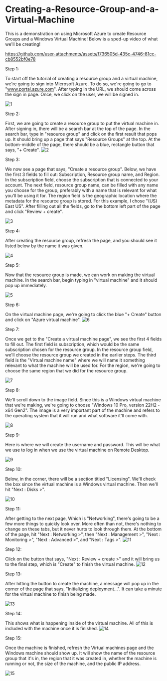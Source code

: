 # Creating-a-Resource-Group-and-a-Virtual-Machine
This is a demonstration on using Microsoft Azure to create Resource Groups and a Windows Virtual Machine! Below is a sped-up video of what we'll be creating!


https://github.com/user-attachments/assets/f736505d-435c-4746-81cc-cb8552bf0e78


Step 1:

To start off the tutorial of creating a resource group and a virtual machine, we're going to sign into Microsoft Azure. To do so, we're going to go to "www.portal.azure.com".
After typing in the URL, we should come across the sign in page. Once, we click on the user, we will be signed in.

![1](https://github.com/user-attachments/assets/2ee1f825-a5e1-48b2-9f88-f9516f45c9cf)



Step 2:

First, we are going to create a resource group to put the virtual machine in. After signing in, there will be a search bar at the top of the page. In the search bar, type in "resource group" and click on the first result that pops up. It should bring up a page that says "Resource Groups" at the top. At the bottom-middle of the page, there should be a blue, rectangle button that says, "+ Create".
![2](https://github.com/user-attachments/assets/9df6b3e4-3384-444a-8660-c8f3ac05b1aa)


Step 3:

We now see a page that says, "Create a resource group". Below, we have the first 3 fields to fill out: Subscription, Resource group name, and Region. In the subscription field, choose the subscription that is connected to your account. The next field, resource group name, can be filled with any name you choose for the group, preferably with a name that is relevant for what you'll be using it for. The region field is the geographic location where the metadata for the resource group is stored. For this example, I chose "(US) East US". After filling out all the fields, go to the bottom left part of the page and click "Review + create".

![3](https://github.com/user-attachments/assets/6b0ec3fe-754a-4e63-b765-823ad204cf0d)


Step 4:

After creating the resource group, refresh the page, and you should see it listed below by the name it was given.

![4](https://github.com/user-attachments/assets/534a6d6d-bf5d-4111-84f0-64b72736ae28)

Step 5:

Now that the resource group is made, we can work on making the virtual machine. In the search bar, begin typing in "virtual machine" and it should pop up immediately.

![5](https://github.com/user-attachments/assets/c8d55b60-05ee-44fd-8906-189d9056ca6e)


Step 6:

On the virtual machine page, we're going to click the blue "+ Create" button and click on "Azure virtual machine".
![6](https://github.com/user-attachments/assets/8a649dce-d5b5-41de-b4c6-c85425fb3a0b)


Step 7:

Once we get to the "Create a virtual machine page", we see the first 4 fields to fill out. The first field is subscription, which would be the same subscription chosen for the resource group. In the resource group field, we'll choose the resource group we created in the earlier steps. The third field is the "Virtual machine name" where we will name it something relevant to what the machine will be used for. For the region, we're going to choose the same region that we did for the resource group.

![7](https://github.com/user-attachments/assets/26706497-993c-41ad-8ac5-0ec3c347fbe5)


Step 8:

We'll scroll down to the image field. Since this is a Windows virtual machine that we're making,  we're going to choose "Windows 10 Pro, version 22H2 - x64 Gen2". The image is a very important part of the machine and refers to the operating system that it will run and what software it'll come with.

![8](https://github.com/user-attachments/assets/350eafe1-a667-47f4-b34d-2dba831c66ef)


Step 9:

Here is where we will create the username and password. This will be what we use to log in when we use the virtual machine on Remote Desktop.

![9](https://github.com/user-attachments/assets/c1670897-282b-4e93-b1a6-4bcc95e8cbdc)


Step 10:

Below, in the corner, there will be a section titled "Licensing". We'll check the box since the virtual machine is a Windows virtual machine. Then we'll hit "Next : Disks >".

![10](https://github.com/user-attachments/assets/cce47ba6-49eb-4eaf-a5c8-a0e199136377)



Step 11:

After getting to the next page, Which is "Networking", there's going to be a few more things to quickly look over. More often than not, there's nothing to change on these tabs, but it never hurts to look through them. At the bottom of the page, hit "Next : Networking >", then "Next : Management >", "Next : Monitoring >", "Next : Advanced >", and "Next : Tags >".
![11](https://github.com/user-attachments/assets/3cef55e9-e58d-4f33-b148-033a6ae1f0e7)



Step 12:

Click on the button that says, "Next : Review + create >" and it will bring us to the final step, which is "Create" to finish the virtual machine.
![12](https://github.com/user-attachments/assets/852e3ae1-3ece-4399-80e0-6fb86caacb32)



Step 13:

After hitting the button to create the machine, a message will pop up in the corner of the page that says, "Initializing deployment...". It can take a minute for the virtual machine to finish being made.

![13](https://github.com/user-attachments/assets/ac822b7a-ade0-4c25-bfe0-b0f727ec83a3)


Step 14:

This shows what is happening inside of the virtual machine. All of this is included with the machine once it is finished.
![14](https://github.com/user-attachments/assets/87a45a48-ab6e-47f9-ad6c-c33e3e67f88d)



Step 15:

Once the machine is finished, refresh the Virtual machines page and the Windows machine should show up. It will show the name of the resource group that it's in, the region that it was created in, whether the machine is running or not, the size of the machine, and the public IP address.

![15](https://github.com/user-attachments/assets/37186e1d-ec07-4d66-9570-cb1a4ca8a290)


